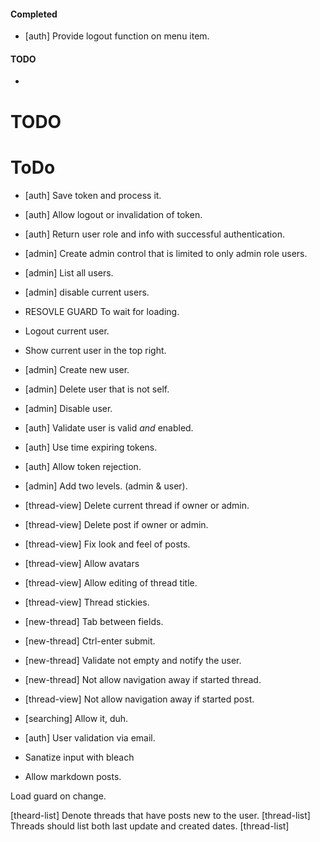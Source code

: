 
#### Completed
* [auth] Provide logout function on menu item.

#### TODO
* 

# TODO


# ToDo

* [auth] Save token and process it.
* [auth] Allow logout or invalidation of token.
* [auth] Return user role and info with successful authentication.
* [admin] Create admin control that is limited to only admin role users.
* [admin] List all users.
* [admin] disable current users.
* RESOVLE GUARD To wait for loading.

* Logout current user.
* Show current user in the top right.
* [admin] Create new user.
* [admin] Delete user that is not self.
* [admin] Disable user.
* [auth] Validate user is valid _and_ enabled.
* [auth] Use time expiring tokens.
* [auth] Allow token rejection.
* [admin] Add two levels. (admin & user).
* [thread-view] Delete current thread if owner or admin.
* [thread-view] Delete post if owner or admin.
* [thread-view] Fix look and feel of posts.
* [thread-view] Allow avatars
* [thread-view] Allow editing of thread title.
* [thread-view] Thread stickies.
* [new-thread] Tab between fields.
* [new-thread] Ctrl-enter submit.
* [new-thread] Validate not empty and notify the user.
* [new-thread] Not allow navigation away if started thread.
* [thread-view] Not allow navigation away if started post.
* [searching] Allow it, duh.
* [auth] User validation via email.
* Sanatize input with bleach
* Allow markdown posts.

Load guard on change.


[theard-list] Denote threads that have posts new to the user.
[thread-list] Threads should list both last update and created dates.
[thread-list]
